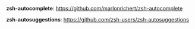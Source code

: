 **zsh-autocomplete**: https://github.com/marlonrichert/zsh-autocomplete

**zsh-autosuggestions**: https://github.com/zsh-users/zsh-autosuggestions
